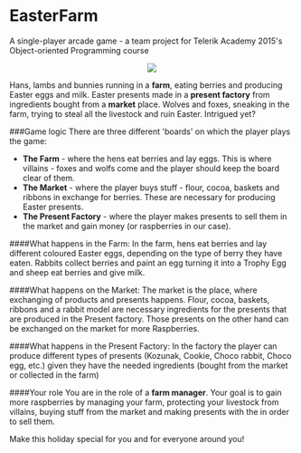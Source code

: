 # EasterFarm
A single-player arcade game - a team project for Telerik Academy 2015's Object-oriented Programming course

<p align="center"><img src="https://raw.github.com/TeamRaspberry-Telerik/EasterFarm/master/Screenshots/start.png"></p>

Hans, lambs and bunnies running in a **farm**, eating berries and producing Easter eggs and milk. Easter presents made in a **present factory** from ingredients bought from a **market** place. Wolves and foxes, sneaking in the farm, trying to steal all the livestock and ruin Easter. Intrigued yet?

###Game logic
There are three different 'boards' on which the player plays the game:

* **The Farm** - where the hens eat berries and lay eggs. This is where villains - foxes and wolfs come and the player should keep the board clear of them.
* **The Market** - where the player buys stuff - flour, cocoa, baskets and ribbons in exchange for berries. These are necessary for producing Easter presents.
* **The Present Factory** - where the player makes presents to sell them in the market and gain money (or raspberries in our case).

####What happens in the Farm:
In the farm, hens eat berries and lay different coloured Easter eggs, depending on the type of berry they have eaten. Rabbits collect berries and paint an egg turning it into a Trophy Egg and sheep eat berries and give milk.

####What happens on the Market:
The market is the place, where exchanging of products and presents happens. Flour, cocoa, baskets, ribbons and a rabbit model are necessary ingredients for the presents that are produced in the Present factory. Those presents on the other hand can be exchanged on the market for more Raspberries.

####What happens in the Present Factory:
In the factory the player can produce different types of presents (Kozunak, Cookie, Choco rabbit, Choco egg, etc.) given they have the needed ingredients (bought from the market or collected in the farm)

####Your role
You are in the role of a **farm manager**. Your goal is to gain more raspberries by managing your farm, protecting your livestock from villains, buying stuff from the market and making presents with the in order to sell them.

Make this holiday special for you and for everyone around you!
